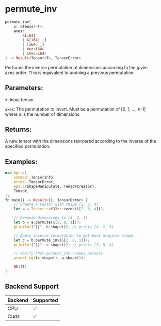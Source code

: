 # permute_inv
```rust
permute_inv(
    x: &Tensor<T>,
    axes: 
        &[i64]
        | &[i64; _]
        | [i64; _] 
        | Vec<i64> 
        | &Vec<i64>
) -> Result<Tensor<T>, TensorError>
```
Performs the inverse permutation of dimensions according to the given axes order. This is equivalent to undoing a previous permutation.

## Parameters:
`x`: Input tensor

`axes`: The permutation to invert. Must be a permutation of [0, 1, ..., n-1] where n is the number of dimensions.

## Returns:
A new tensor with the dimensions reordered according to the inverse of the specified permutation.

## Examples:
```rust
use hpt::{
    common::TensorInfo,
    error::TensorError,
    ops::{ShapeManipulate, TensorCreator},
    Tensor,
};
fn main() -> Result<(), TensorError> {
    // Create a tensor with shape [2, 3, 4]
    let a = Tensor::<f32>::zeros(&[2, 3, 4])?;

    // Permute dimensions to [4, 2, 3]
    let b = a.permute(&[2, 0, 1])?;
    println!("{}", b.shape()); // prints [4, 2, 3]

    // Apply inverse permutation to get back original shape
    let c = b.permute_inv(&[2, 0, 1])?;
    println!("{}", c.shape()); // prints [2, 3, 4]

    // Verify that permute_inv undoes permute
    assert_eq!(c.shape(), a.shape());

    Ok(())
}
```
## Backend Support
| Backend | Supported |
|---------|-----------|
| CPU     | ✅         |
| Cuda    | ✅        |